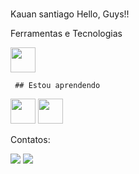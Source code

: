 ### 
Kauan santiago
  Hello, Guys!!
  
 Ferramentas e Tecnologias
 
<img loading="lazy" src="https://cdn.jsdelivr.net/gh/devicons/devicon/icons/git/git-original.svg" width="40" height="40"/>

     ## Estou aprendendo

<img loading="lazy" src="https://cdn.jsdelivr.net/gh/devicons/devicon/icons/java/java-original.svg" width="40" height="40"/> <img loading="lazy" src="https://cdn.jsdelivr.net/gh/devicons/devicon/icons/linux/linux-original.svg" width="40" height="40"/>
        
 Contatos:

<div>
<a href="https://instagram.com/kauansntg" target="_blank"><img loading="lazy" src="https://img.shields.io/badge/-Instagram-%23E4405F?style=for-the-badge&logo=instagram&logoColor=white" target="_blank"></a>
<a href="https://www.linkedin.com/in/kauan-santiago-0423a3236" target="_blank"><img loading="lazy" src="https://img.shields.io/badge/-LinkedIn-%230077B5?style=for-the-badge&logo=linkedin&logoColor=white" target="_blank"></a>   
</div> <!--
